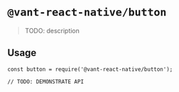 # `@vant-react-native/button`

> TODO: description

## Usage

```
const button = require('@vant-react-native/button');

// TODO: DEMONSTRATE API
```
